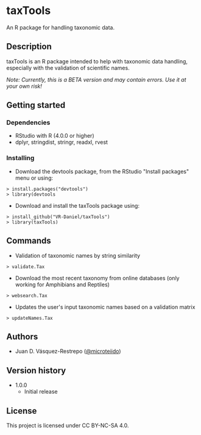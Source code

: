 # taxTools

An R package for handling taxonomic data.

## Description

taxTools is an R package intended to help with taxonomic data handling, especially with the validation of scientific names.

*Note: Currently, this is a BETA version and may contain errors. Use it at your own risk!*

## Getting started

### Dependencies

* RStudio with R (4.0.0 or higher)
* dplyr, stringdist, stringr, readxl, rvest

### Installing

* Download the devtools package, from the RStudio "Install packages" menu or using:
```
> install.packages("devtools")
> library(devtools
```
* Download and install the taxTools package using:
```
> install_github("VR-Daniel/taxTools")
> library(taxTools)
```

## Commands

* Validation of taxonomic names by string similarity
```
> validate.Tax
```
* Download the most recent taxonomy from online databases (only working for Amphibians and Reptiles)
```
> websearch.Tax
```
* Updates the user's input taxonomic names based on a validation matrix
```
> updateNames.Tax
```

## Authors

* Juan D. Vásquez-Restrepo ([@microteiido](https://twitter.com/microteiido))

## Version history

* 1.0.0
    * Initial release

## License

This project is licensed under CC BY-NC-SA 4.0.